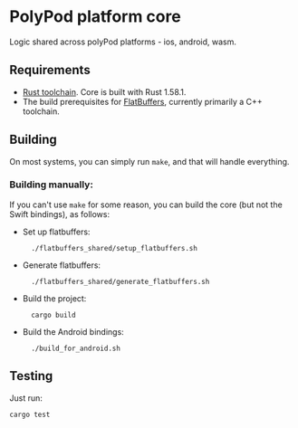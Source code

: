 # PolyPod platform core

Logic shared across polyPod platforms - ios, android, wasm.

## Requirements

-   [Rust toolchain](https://www.rust-lang.org/tools/install). Core is built with Rust 1.58.1.
-   The build prerequisites for [FlatBuffers](https://github.com/google/flatbuffers), currently primarily a C++ toolchain.

## Building

On most systems, you can simply run `make`, and that will handle everything.

### Building manually:

If you can't use `make` for some reason, you can build the core (but not the
Swift bindings), as follows:

- Set up flatbuffers:

        ./flatbuffers_shared/setup_flatbuffers.sh

- Generate flatbuffers:

        ./flatbuffers_shared/generate_flatbuffers.sh

- Build the project:

        cargo build

- Build the Android bindings:

        ./build_for_android.sh

## Testing

Just run:

    cargo test
